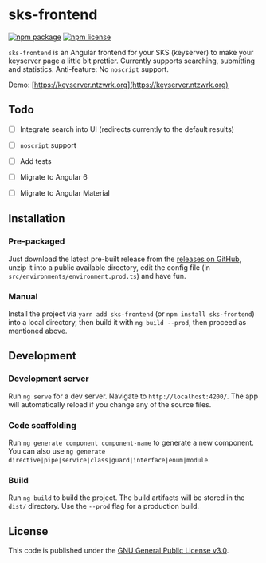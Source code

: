 # sks-frontend

[![npm package](https://img.shields.io/npm/v/sks-frontend.svg)](https://www.npmjs.com/package/sks-frontend) [![npm license](https://img.shields.io/npm/l/sks-frontend.svg)](https://github.com/ntzwrk/sks-frontend/blob/develop/LICENSE.md)

`sks-frontend` is an Angular frontend for your SKS (keyserver) to make your keyserver page a little bit prettier.
Currently supports searching, submitting and statistics. Anti-feature: No `noscript` support.

Demo: [https://keyserver.ntzwrk.org](https://keyserver.ntzwrk.org)


## Todo
* [ ] Integrate search into UI (redirects currently to the default results)
* [ ] `noscript` support
* [ ] Add tests
* [ ] Migrate to Angular 6
* [ ] Migrate to Angular Material


## Installation

### Pre-packaged
Just download the latest pre-built release from the [releases on GitHub](https://github.com/ntzwrk/sks-frontend/releases), unzip it into a public available directory, edit the config file (in `src/environments/environment.prod.ts`) and have fun.

### Manual
Install the project via `yarn add sks-frontend` (or `npm install sks-frontend`) into a local directory, then build it with `ng build --prod`, then proceed as mentioned above.


## Development

### Development server
Run `ng serve` for a dev server. Navigate to `http://localhost:4200/`. The app will automatically reload if you change any of the source files.

### Code scaffolding
Run `ng generate component component-name` to generate a new component. You can also use `ng generate directive|pipe|service|class|guard|interface|enum|module`.

### Build
Run `ng build` to build the project. The build artifacts will be stored in the `dist/` directory. Use the `--prod` flag for a production build.

## License
This code is published under the [GNU General Public License v3.0](LICENSE.md).
